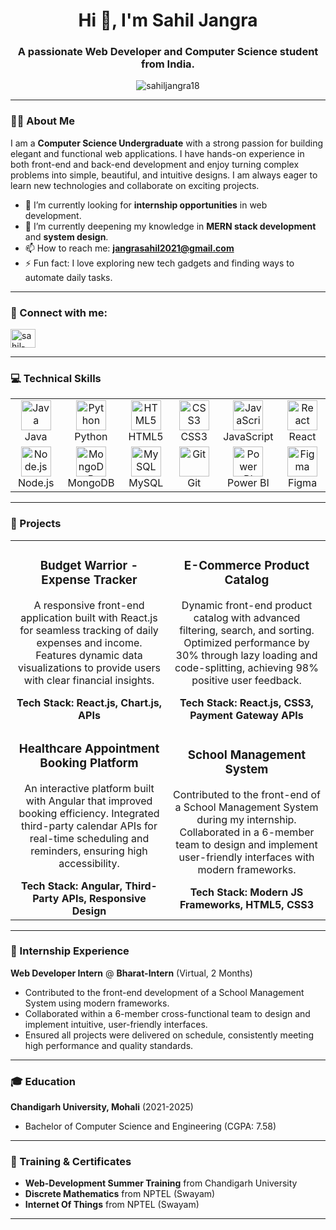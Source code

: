 <h1 align="center">Hi 👋, I'm Sahil Jangra</h1>
<h3 align="center">A passionate Web Developer and Computer Science student from India.</h3>

<p align="center">
  <img src="https://komarev.com/ghpvc/?username=sahiljangra18&label=Profile%20views&color=0e75b6&style=flat" alt="sahiljangra18" />
</p>


---

### 👨‍💻 About Me

I am a **Computer Science Undergraduate** with a strong passion for building elegant and functional web applications. I have hands-on experience in both front-end and back-end development and enjoy turning complex problems into simple, beautiful, and intuitive designs. I am always eager to learn new technologies and collaborate on exciting projects.

- 🔭 I’m currently looking for **internship opportunities** in web development.
- 🌱 I’m currently deepening my knowledge in **MERN stack development** and **system design**.
- 📫 How to reach me: **jangrasahil2021@gmail.com**
- ⚡ Fun fact: I love exploring new tech gadgets and finding ways to automate daily tasks.

---

### 🤝 Connect with me:
<p align="left">
<a href="https://linkedin.com/in/sahil-jangra-" target="blank"><img align="center" src="https://raw.githubusercontent.com/rahuldkjain/github-profile-readme-generator/master/src/images/icons/Social/linked-in-alt.svg" alt="sahil-jangra-" height="30" width="40" /></a>
</p>

---

### 💻 Technical Skills

<table>
  <tr>
    <td align="center" width="96">
      <a href="#macropower-tech">
        <img src="https://cdn.jsdelivr.net/gh/devicons/devicon/icons/java/java-original.svg" width="48" height="48" alt="Java" />
      </a>
      <br>Java
    </td>
    <td align="center" width="96">
      <a href="#macropower-tech">
        <img src="https://cdn.jsdelivr.net/gh/devicons/devicon/icons/python/python-original.svg" width="48" height="48" alt="Python" />
      </a>
      <br>Python
    </td>
    <td align="center" width="96">
      <a href="#macropower-tech">
        <img src="https://cdn.jsdelivr.net/gh/devicons/devicon/icons/html5/html5-original.svg" width="48" height="48" alt="HTML5" />
      </a>
      <br>HTML5
    </td>
    <td align="center" width="96">
      <a href="#macropower-tech">
        <img src="https://cdn.jsdelivr.net/gh/devicons/devicon/icons/css3/css3-original.svg" width="48" height="48" alt="CSS3" />
      </a>
      <br>CSS3
    </td>
    <td align="center" width="96">
      <a href="#macropower-tech">
        <img src="https://cdn.jsdelivr.net/gh/devicons/devicon/icons/javascript/javascript-original.svg" width="48" height="48" alt="JavaScript" />
      </a>
      <br>JavaScript
    </td>
    <td align="center" width="96">
      <a href="#macropower-tech">
        <img src="https://cdn.jsdelivr.net/gh/devicons/devicon/icons/react/react-original.svg" width="48" height="48" alt="React" />
      </a>
      <br>React
    </td>
  </tr>
  <tr>
    <td align="center" width="96">
      <a href="#macropower-tech">
        <img src="https://cdn.jsdelivr.net/gh/devicons/devicon/icons/nodejs/nodejs-original.svg" width="48" height="48" alt="Node.js" />
      </a>
      <br>Node.js
    </td>
    <td align="center" width="96">
      <a href="#macropower-tech">
        <img src="https://cdn.jsdelivr.net/gh/devicons/devicon/icons/mongodb/mongodb-original.svg" width="48" height="48" alt="MongoDB" />
      </a>
      <br>MongoDB
    </td>
    <td align="center" width="96">
      <a href="#macropower-tech">
        <img src="https://cdn.jsdelivr.net/gh/devicons/devicon/icons/mysql/mysql-original.svg" width="48" height="48" alt="MySQL" />
      </a>
      <br>MySQL
    </td>
     <td align="center" width="96">
      <a href="#macropower-tech">
        <img src="https://cdn.jsdelivr.net/gh/devicons/devicon/icons/git/git-original.svg" width="48" height="48" alt="Git" />
      </a>
      <br>Git
    </td>
    <td align="center" width="96">
        <img src="https://www.vectorlogo.zone/logos/microsoft_powerbi/microsoft_powerbi-icon.svg" width="48" height="48" alt="Power BI" />
      <br>Power BI
    </td>
     <td align="center" width="96">
        <img src="https://cdn.jsdelivr.net/gh/devicons/devicon/icons/figma/figma-original.svg" width="48" height="48" alt="Figma" />
      <br>Figma
    </td>
  </tr>
</table>

---

### 🚀 Projects

<table>
<tr>
<td width="50%">
<h3 align="center">Budget Warrior - Expense Tracker</h3>
<div align="center">
<p>A responsive front-end application built with React.js for seamless tracking of daily expenses and income. Features dynamic data visualizations to provide users with clear financial insights.</p>
<b>Tech Stack: React.js, Chart.js, APIs</b>
</div>
</td>
<td width="50%">
<h3 align="center">E-Commerce Product Catalog</h3>
<div align="center">
<p>Dynamic front-end product catalog with advanced filtering, search, and sorting. Optimized performance by 30% through lazy loading and code-splitting, achieving 98% positive user feedback.</p>
<b>Tech Stack: React.js, CSS3, Payment Gateway APIs</b>
</div>
</td>
</tr>
<tr>
<td width="50%">
<h3 align="center">Healthcare Appointment Booking Platform</h3>
<div align="center">
<p>An interactive platform built with Angular that improved booking efficiency. Integrated third-party calendar APIs for real-time scheduling and reminders, ensuring high accessibility.</p>
<b>Tech Stack: Angular, Third-Party APIs, Responsive Design</b>
</div>
</td>
<td width="50%">
<h3 align="center">School Management System</h3>
<div align="center">
<p>Contributed to the front-end of a School Management System during my internship. Collaborated in a 6-member team to design and implement user-friendly interfaces with modern frameworks.</p>
<b>Tech Stack: Modern JS Frameworks, HTML5, CSS3</b>
</div>
</td>
</tr>
</table>

---

### 💼 Internship Experience

**Web Developer Intern** @ **Bharat-Intern** (Virtual, 2 Months)
- Contributed to the front-end development of a School Management System using modern frameworks.
- Collaborated within a 6-member cross-functional team to design and implement intuitive, user-friendly interfaces.
- Ensured all projects were delivered on schedule, consistently meeting high performance and quality standards.

---

### 🎓 Education

**Chandigarh University, Mohali** (2021-2025)
- Bachelor of Computer Science and Engineering (CGPA: 7.58)

---

### 📜 Training & Certificates
- **Web-Development Summer Training** from Chandigarh University
- **Discrete Mathematics** from NPTEL (Swayam)
- **Internet Of Things** from NPTEL (Swayam)

---

